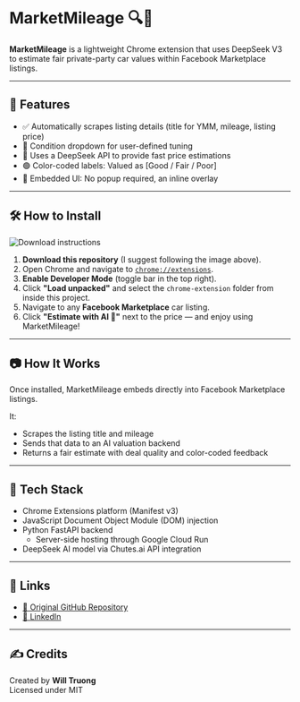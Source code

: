 # MarketMileage 🔍🚗

**MarketMileage** is a lightweight Chrome extension that uses DeepSeek V3 to estimate fair private-party car values within Facebook Marketplace listings.

---

## 🚀 Features
- ✅ Automatically scrapes listing details (title for YMM, mileage, listing price)
- 🧠 Condition dropdown for user-defined tuning
- 🤖 Uses a DeepSeek API to provide fast price estimations
- 🟢 Color-coded labels: Valued as [Good / Fair / Poor]
- 📍 Embedded UI: No popup required, an inline overlay

---

## 🛠 How to Install

![Download instructions](https://i.imgur.com/LaEAqXS.png)
1. **Download this repository** (I suggest following the image above).
2. Open Chrome and navigate to [`chrome://extensions`](chrome://extensions).
3. **Enable Developer Mode** (toggle bar in the top right).
4. Click **"Load unpacked"** and select the `chrome-extension` folder from inside this project.
5. Navigate to any **Facebook Marketplace** car listing.
6. Click **"Estimate with AI 🤖"** next to the price — and enjoy using MarketMileage!

---

## 📷 How It Works
Once installed, MarketMileage embeds directly into Facebook Marketplace listings.

It:
- Scrapes the listing title and mileage
- Sends that data to an AI valuation backend
- Returns a fair estimate with deal quality and color-coded feedback

---

## 🔧 Tech Stack
- Chrome Extensions platform (Manifest v3)
- JavaScript Document Object Module (DOM) injection
- Python FastAPI backend
  - Server-side hosting through Google Cloud Run
- DeepSeek AI model via Chutes.ai API integration

---

## 📎 Links
- [🔗 Original GitHub Repository](https://github.com/wtruong0/MarketMileage)
- [📇 LinkedIn](https://www.linkedin.com/in/truongw)

---

## ✍️ Credits
Created by **Will Truong**  
Licensed under MIT
